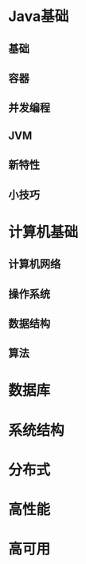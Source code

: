 # Java基础

## 基础

## 容器

## 并发编程

## JVM

## 新特性

## 小技巧



# 计算机基础

## 计算机网络



## 操作系统



## 数据结构



## 算法



# 数据库



# 系统结构



# 分布式



# 高性能



# 高可用

